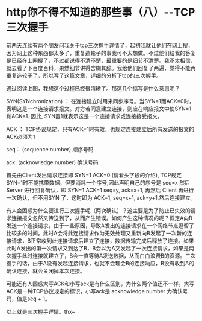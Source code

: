 # http你不得不知道的那些事（八）--TCP三次握手 



前两天连续有两个朋友问我关于tcp三次握手详情了，起初我就让他们在网上搜，因为网上这种东西都太多了，重复造轮子的事我可不太想做。不过他们给我的答复是已经在上网搜了，不过都说得不清不楚，最重要的是细节不清楚。我不太相信，就去看了下百度百科，果然细节讲得含糊其辞。我给他们回复了两遍，觉得不能再重复造轮子了，所以写了这篇文章，详细的分析下tcp的三次握手。

通过阅读上图，我想这个过程已经很清晰了。那这几个缩写是什么意思呢？

SYN(SYNchronization) ： 在连接建立时用来同步序号。当SYN=1而ACK=0时，表明这是一个连接请求报文。对方若同意建立连接，则应在响应报文中使SYN=1和ACK=1. 因此,  SYN置1就表示这是一个连接请求或连接接受报文。

ACK ： TCP协议规定，只有ACK=1时有效，也规定连接建立后所有发送的报文的ACK必须为1

seq： (sequence number) 顺序号码

ack: (acknowledge number) 确认号码

首先由Client发出请求连接即 SYN=1 ACK=0  (请看头字段的介绍), TCP规定SYN=1时不能携带数据，但要消耗一个序号,因此声明自己的序号是 seq=x
然后 Server 进行回复确认，即 SYN=1 ACK=1 seq=y, ack=x+1,
再然后 Client 再进行一次确认，但不用SYN 了，这时即为 ACK=1, seq=x+1, ack=y+1.然后连接建立。

有人会困惑为什么要进行三次握手呢（两次确认）？这主要是为了防止已失效的请求连接报文忽然又传送到了，从而产生错误。如何产生这种情况的呢？假定A向B发送一个连接请求，由于一些原因，导致A发出的连接请求在一个网络节点逗留了比较多的时间。此时A会将此连接请求作为无效处理又重新向B发起了一次新的连接请求，B正常收到此连接请求后建立了连接，数据传输完成后释放了连接。如果此时A发出的第一次请求又到达了B，B会以为A又发起了一次连接请求，如果是两次握手此时连接就建立了，B会一直等待A发送数据，从而白白浪费B的资源。三次握手的话，由于A没有发起连接请求，也就不会理会B的连接响应，B没有收到A的确认连接，就会关闭掉本次连接。

可能还有人困惑大写ACK和小写ack是有什么区别，为什么两个值还不一样。大写ACK是一种TCP协议规定的标识，小写ack是 acknowledge number 为确认号码，值是seq + 1。

以上就是三次握手详情。thx~


